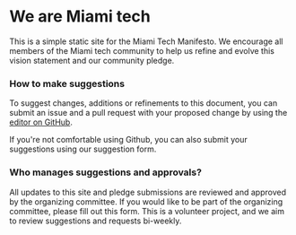 # We are Miami tech

This is a simple static site for the Miami Tech Manifesto. We encourage all members of the Miami tech community to help us refine and evolve this vision statement and our community pledge.

### How to make suggestions
To suggest changes, additions or refinements to this document, you can submit an issue and a pull request with your proposed change by using the [editor on GitHub](https://github.com/rebekahmonson/miami-tech-manifesto/edit/gh-pages/index.md).

If you're not comfortable using Github, you can also submit your suggestions using our suggestion form.

### Who manages suggestions and approvals?
All updates to this site and pledge submissions are reviewed and approved by the organizing committee. If you would like to be part of the organizing committee, please fill out this form. This is a volunteer project, and we aim to review suggestions and requests bi-weekly.


